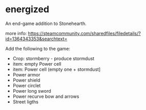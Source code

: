 # energized

An end-game addition to Stonehearth.

more info: https://steamcommunity.com/sharedfiles/filedetails/?id=1364343353&searchtext=

Add the following to the game:

- Crop: stormberry - produce stormdust
- item: empty Power cell
- item: Power cell (empty one + stormdust]
- Power armor
- Power shield
- Power circlet
- Power long sword
- Power recurve bow and arrows
- Street ligths

